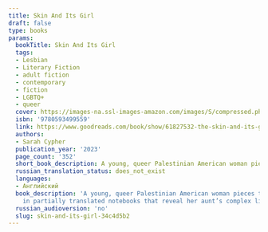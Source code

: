 ```yaml
---
title: Skin And Its Girl
draft: false
type: books
params:
  bookTitle: Skin And Its Girl
  tags:
  - Lesbian
  - Literary Fiction
  - adult fiction
  - contemporary
  - fiction
  - LGBTQ+
  - queer
  cover: https://images-na.ssl-images-amazon.com/images/S/compressed.photo.goodreads.com/books/1659400213i/61827532.jpg
  isbn: '9780593499559'
  link: https://www.goodreads.com/book/show/61827532-the-skin-and-its-girl
  authors:
  - Sarah Cypher
  publication_year: '2023'
  page_count: '352'
  short_book_description: A young, queer Palestinian American woman pieces together her great aunt’s secrets in this sweeping debut, a family saga confronting questions of sexual identity, exile, and lineage.In a Pacific...
  russian_translation_status: does_not_exist
  languages:
  - Английский
  book_description: 'A young, queer Palestinian American woman pieces together her great aunt’s secrets in this sweeping debut, a family saga confronting questions of sexual identity, exile, and lineage.In a Pacific Northwest hospital far from the Rummani family’s ancestral home in Palestine, the heart of a stillborn baby begins to beat and her skin turns a vibrant, permanent cobalt blue. On the same day, the Rummanis’ centuries-old soap factory in Nablus is destroyed in an air strike. The family matriarch and keeper of all Rummani lore, Aunt Nuha, believes that the blue girl embodies their sacred history, harkening to a time when the Rummanis were among the wealthiest soap-makers and their blue soap was a symbol of a legendary love.Decades later, Betty returns to her Aunt Nuha’s gravestone, faced with a difficult decision: Should she stay in the only country she’s every known or should she follow her heart for the woman she loves, perpetuating her family’s cycle of exile? Betty finds her answer
    in partially translated notebooks that reveal her aunt’s complex life and struggle with her own sexuality, which Nuha hid to help the family emigrate to the U.S. But as Betty soon discovers, her aunt hid much more than that.The Skin and Its Girlis a searing, poetic tale about desire and identity and a provocative exploration of how we let stories divide, unite, and define us—and even wield the power to restore a broken family. Sarah Cypher is that rare debut novelist who writes with the mastery and flair of a seasoned storyteller.'
  russian_audioversion: 'no'
  slug: skin-and-its-girl-34c4d5b2
---
```

